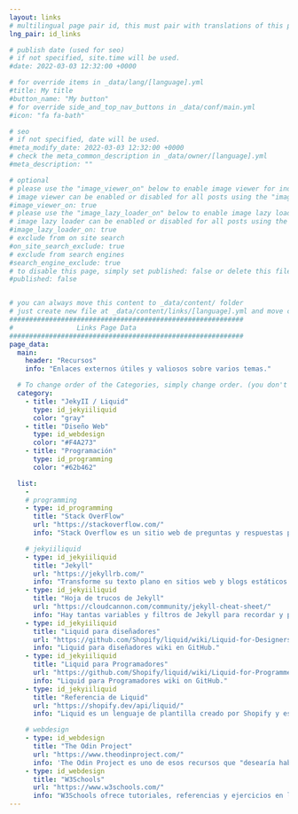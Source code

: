 ```yaml
---
layout: links
# multilingual page pair id, this must pair with translations of this page. (This name must be unique)
lng_pair: id_links

# publish date (used for seo)
# if not specified, site.time will be used.
#date: 2022-03-03 12:32:00 +0000

# for override items in _data/lang/[language].yml
#title: My title
#button_name: "My button"
# for override side_and_top_nav_buttons in _data/conf/main.yml
#icon: "fa fa-bath"

# seo
# if not specified, date will be used.
#meta_modify_date: 2022-03-03 12:32:00 +0000
# check the meta_common_description in _data/owner/[language].yml
#meta_description: ""

# optional
# please use the "image_viewer_on" below to enable image viewer for individual pages or posts (_posts/ or [language]/_posts folders).
# image viewer can be enabled or disabled for all posts using the "image_viewer_posts: true" setting in _data/conf/main.yml.
#image_viewer_on: true
# please use the "image_lazy_loader_on" below to enable image lazy loader for individual pages or posts (_posts/ or [language]/_posts folders).
# image lazy loader can be enabled or disabled for all posts using the "image_lazy_loader_posts: true" setting in _data/conf/main.yml.
#image_lazy_loader_on: true
# exclude from on site search
#on_site_search_exclude: true
# exclude from search engines
#search_engine_exclude: true
# to disable this page, simply set published: false or delete this file
#published: false


# you can always move this content to _data/content/ folder
# just create new file at _data/content/links/[language].yml and move content below.
###########################################################
#                Links Page Data
###########################################################
page_data:
  main:
    header: "Recursos"
    info: "Enlaces externos útiles y valiosos sobre varios temas."

  # To change order of the Categories, simply change order. (you don't need to change list order.)
  category:
    - title: "JekyII / Liquid"
      type: id_jekyiiliquid
      color: "gray"
    - title: "Diseño Web"
      type: id_webdesign
      color: "#F4A273"
    - title: "Programación"
      type: id_programming
      color: "#62b462"

  list:
    -
    # programming
    - type: id_programming
      title: "Stack OverFlow"
      url: "https://stackoverflow.com/"
      info: "Stack Overflow es un sitio web de preguntas y respuestas para programadores profesionales y entusiastas."

    # jekyiiliquid
    - type: id_jekyiiliquid
      title: "Jekyll"
      url: "https://jekyllrb.com/"
      info: "Transforme su texto plano en sitios web y blogs estáticos."
    - type: id_jekyiiliquid
      title: "Hoja de trucos de Jekyll"
      url: "https://cloudcannon.com/community/jekyll-cheat-sheet/"
      info: "Hay tantas variables y filtros de Jekyll para recordar y puede ser difícil mantenerlo todo en la cabeza. Esta hoja de trucos sirve como una referencia rápida de todo lo que Jekyll puede hacer."
    - type: id_jekyiiliquid
      title: "Liquid para diseñadores"
      url: "https://github.com/Shopify/liquid/wiki/Liquid-for-Designers"
      info: "Liquid para diseñadores wiki en GitHub."
    - type: id_jekyiiliquid
      title: "Liquid para Programadores"
      url: "https://github.com/Shopify/liquid/wiki/Liquid-for-Programmers"
      info: "Liquid para Programadores wiki on GitHub."
    - type: id_jekyiiliquid
      title: "Referencia de Liquid"
      url: "https://shopify.dev/api/liquid/"
      info: "Liquid es un lenguaje de plantilla creado por Shopify y escrito en Ruby. Ahora está disponible como un proyecto de código abierto en GitHub."

    # webdesign
    - type: id_webdesign
      title: "The Odin Project"
      url: "https://www.theodinproject.com/"
      info: 'The Odin Project es uno de esos recursos que "desearía haberlo tenido cuando estaba aprendiendo". No todos tienen acceso a una educación en ciencias de la computación o a los fondos para asistir a una escuela de codificación intensiva y ninguno de ellos es adecuado para todos de todos modos. Este proyecto está diseñado para llenar el vacío para las personas que intentan estudiar por su cuenta pero que aún quieren una educación de alta calidad.'
    - type: id_webdesign
      title: "W3Schools"
      url: "https://www.w3schools.com/"
      info: "W3Schools ofrece tutoriales, referencias y ejercicios en línea gratuitos en todos los idiomas principales de la web. Cubriendo temas populares como HTML, CSS, JavaScript, Python, SQL, Java y muchos más."
---
```

